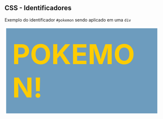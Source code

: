 ##  CSS - Identificadores

Exemplo do identificador `#pokemon` sendo aplicado em uma `div`

<style type="text/css">
#pokemon {
  font-size: 90px;
  font-weight: bold;
  color: #ffcc00;
  border: solid 5px white;
  background-color: rgb(109, 156, 190);
  padding: 30px 20px;
}
</style>

<div id="pokemon">POKEMON!</div>

